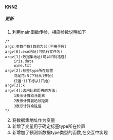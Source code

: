 #### KNN2
##### 更新
1. 利用main函数传参，相应参数说明如下
```
/*
argc:参数个数(目前为5)(不用手传)
argv[0]:exe地址(可执行文件名)
argv[1]:数据集地址(可以相对路径)
    iris.data
    wine.txt
argv[2]:标签type所在位置
    鸢尾花:5(下标从1开始)
    红酒:1(下标从1开始)
argv[3]:k
argv[4]:选用比较距离的方法:
    1表示计算欧氏距离
    2表示计算曼哈顿距离
    3表示计算余弦值
*/
```
2. 将数据集地址作为变量
3. 新增了变量用于确定标签type所在位置
4. 新增加了预测新数据type类型的函数,在交互中实现